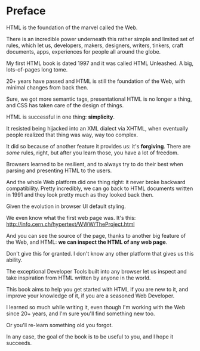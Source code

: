 # Preface

HTML is the foundation of the marvel called the Web.

There is an incredible power underneath this rather simple and limited set of rules, which let us, developers, makers, designers, writers, tinkers, craft documents, apps, experiences for people all around the globe.

My first HTML book is dated 1997 and it was called HTML Unleashed. A big, lots-of-pages long tome.

20+ years have passed and HTML is still the foundation of the Web, with minimal changes from back then.

Sure, we got more semantic tags, presentational HTML is no longer a thing, and CSS has taken care of the design of things.

HTML is successful in one thing: **simplicity**.

It resisted being hijacked into an XML dialect via XHTML, when eventually people realized that thing was way, way too complex.

It did so because of another feature it provides us: it's **forgiving**. There are _some_ rules, right, but after you learn those, you have a lot of freedom.

Browsers learned to be resilient, and to always try to do their best when parsing and presenting HTML to the users.

And the whole Web platform did one thing right: it never broke backward compatibility. Pretty incredibly, we can go back to HTML documents written in 1991 and they look pretty much as they looked back then.

Given the evolution in browser UI default styling.

We even know what the first web page was. It's this: http://info.cern.ch/hypertext/WWW/TheProject.html

And you can see the source of the page, thanks to another big feature of the Web, and HTML: **we can inspect the HTML of any web page**.

Don't give this for granted. I don't know any other platform that gives us this ability.

The exceptional Developer Tools built into any browser let us inspect and take inspiration from HTML written by anyone in the world.

This book aims to help you get started with HTML if you are new to it, and improve your knowledge of it, if you are a seasoned Web Developer.

I learned so much while writing it, even though I'm working with the Web since 20+ years, and I'm sure you'll find something new too.

Or you'll re-learn something old you forgot.

In any case, the goal of the book is to be useful to you, and I hope it succeeds.
